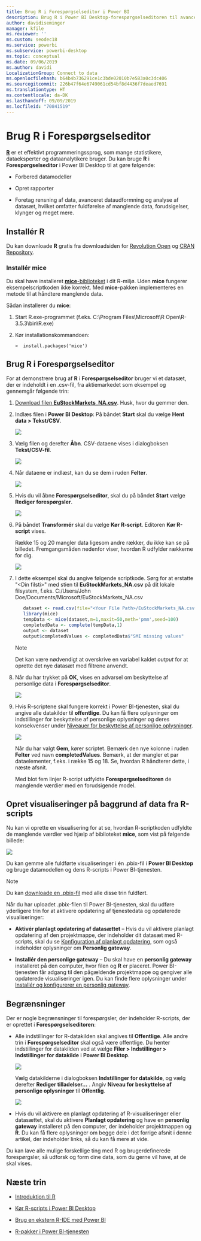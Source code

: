 ```yaml
---
title: Brug R i Forespørgselseditor i Power BI
description: Brug R i Power BI Desktop-forespørgselseditoren til avancerede analyser
author: davidiseminger
manager: kfile
ms.reviewer: ''
ms.custom: seodec18
ms.service: powerbi
ms.subservice: powerbi-desktop
ms.topic: conceptual
ms.date: 09/06/2019
ms.author: davidi
LocalizationGroup: Connect to data
ms.openlocfilehash: b64b4b736291ce1c3bde02010b7e583a0c3dc406
ms.sourcegitcommit: 226b47f64e6749061cd54bf8d4436f7deaed7691
ms.translationtype: HT
ms.contentlocale: da-DK
ms.lasthandoff: 09/09/2019
ms.locfileid: "70841519"
---
```

# <a name="use-r-in-query-editor"></a>Brug R i Forespørgselseditor

[**R**](https://mran.microsoft.com/documents/what-is-r) er et effektivt programmeringssprog, som mange statistikere, dataeksperter og dataanalytikere bruger. Du kan bruge **R** i **Forespørgselseditor** i Power BI Desktop til at gøre følgende:

* Forbered datamodeller

* Opret rapporter

* Foretag rensning af data, avanceret dataudformning og analyse af datasæt, hvilket omfatter fuldførelse af manglende data, forudsigelser, klynger og meget mere.  

## <a name="install-r"></a>Installér R

Du kan downloade **R** gratis fra downloadsiden for [Revolution Open](https://mran.revolutionanalytics.com/download/) og [CRAN Repository](https://cran.r-project.org/bin/windows/base/).

### <a name="install-mice"></a>Installér mice

Du skal have installeret [**mice**-biblioteket](https://www.rdocumentation.org/packages/mice/versions/3.5.0/topics/mice) i dit R-miljø. Uden **mice** fungerer eksempelscriptkoden ikke korrekt. Med **mice**-pakken implementeres en metode til at håndtere manglende data.

Sådan installerer du **mice**:

1. Start R.exe-programmet (f.eks. C:\Program Files\Microsoft\R Open\R-3.5.3\bin\R.exe)  

2. Kør installationskommandoen:

   ``` 
   >  install.packages('mice') 
   ```

## <a name="use-r-in-query-editor"></a>Brug R i Forespørgselseditor

For at demonstrere brug af **R** i **Forespørgselseditor** bruger vi et datasæt, der er indeholdt i en .csv-fil, fra aktiemarkedet som eksempel og gennemgår følgende trin:

1. [Download filen **EuStockMarkets_NA.csv**](http://download.microsoft.com/download/F/8/A/F8AA9DC9-8545-4AAE-9305-27AD1D01DC03/EuStockMarkets_NA.csv). Husk, hvor du gemmer den.

1. Indlæs filen i **Power BI Desktop**: På båndet **Start** skal du vælge **Hent data > Tekst/CSV**.

   ![](media/desktop-r-in-query-editor/r-in-query-editor_1.png)

1. Vælg filen og derefter **Åbn**. CSV-dataene vises i dialogboksen **Tekst/CSV-fil**.

   ![](media/desktop-r-in-query-editor/r-in-query-editor_2.png)

1. Når dataene er indlæst, kan du se dem i ruden **Felter**.

   ![](media/desktop-r-in-query-editor/r-in-query-editor_3.png)

1. Hvis du vil åbne **Forespørgselseditor**, skal du på båndet **Start** vælge **Rediger forespørgsler**.

   ![](media/desktop-r-in-query-editor/r-in-query-editor_4.png)

1. På båndet **Transformér** skal du vælge **Kør R-script**. Editoren **Kør R-script** vises.  

   Række 15 og 20 mangler data ligesom andre rækker, du ikke kan se på billedet. Fremgangsmåden nedenfor viser, hvordan R udfylder rækkerne for dig.

   ![](media/desktop-r-in-query-editor/r-in-query-editor_5d.png)

1. I dette eksempel skal du angive følgende scriptkode. Sørg for at erstatte "&lt;Din filsti&gt;" med stien til **EuStockMarkets_NA.csv** på dit lokale filsystem, f.eks. C:/Users/John Doe/Documents/Microsoft/EuStockMarkets_NA.csv

    ```r
       dataset <- read.csv(file="<Your File Path>/EuStockMarkets_NA.csv", header=TRUE, sep=",")
       library(mice)
       tempData <- mice(dataset,m=1,maxit=50,meth='pmm',seed=100)
       completedData <- complete(tempData,1)
       output <- dataset
       output$completedValues <- completedData$"SMI missing values"
    ```

    > [!NOTE]
    > Det kan være nødvendigt at overskrive en variabel kaldet *output* for at oprette det nye datasæt med filtrene anvendt.

7. Når du har trykket på **OK**, vises en advarsel om beskyttelse af personlige data i **Forespørgselseditor**.

   ![](media/desktop-r-in-query-editor/r-in-query-editor_6.png)
8. Hvis R-scriptene skal fungere korrekt i Power BI-tjenesten, skal du angive alle datakilder til **offentlige**. Du kan få flere oplysninger om indstillinger for beskyttelse af personlige oplysninger og deres konsekvenser under [Niveauer for beskyttelse af personlige oplysninger](desktop-privacy-levels.md).

   ![](media/desktop-r-in-query-editor/r-in-query-editor_7.png)

   Når du har valgt **Gem**, kører scriptet. Bemærk den nye kolonne i ruden **Felter** ved navn **completedValues**. Bemærk, at der mangler et par dataelementer, f.eks. i række 15 og 18. Se, hvordan R håndterer dette, i næste afsnit.

   Med blot fem linjer R-script udfyldte **Forespørgselseditoren** de manglende værdier med en forudsigende model.

## <a name="create-visuals-from-r-script-data"></a>Opret visualiseringer på baggrund af data fra R-scripts

Nu kan vi oprette en visualisering for at se, hvordan R-scriptkoden udfyldte de manglende værdier ved hjælp af biblioteket **mice**, som vist på følgende billede:

![](media/desktop-r-in-query-editor/r-in-query-editor_8a.png)

Du kan gemme alle fuldførte visualiseringer i én .pbix-fil i **Power BI Desktop** og bruge datamodellen og dens R-scripts i Power BI-tjenesten.

> [!NOTE]
> Du kan [downloade en .pbix-fil](http://download.microsoft.com/download/F/8/A/F8AA9DC9-8545-4AAE-9305-27AD1D01DC03/Complete%20Values%20with%20R%20in%20PQ.pbix) med alle disse trin fuldført.

Når du har uploadet .pbix-filen til Power BI-tjenesten, skal du udføre yderligere trin for at aktivere opdatering af tjenestedata og opdaterede visualiseringer:  

* **Aktivér planlagt opdatering af datasættet** – Hvis du vil aktivere planlagt opdatering af den projektmappe, der indeholder dit datasæt med R-scripts, skal du se [Konfiguration af planlagt opdatering](refresh-scheduled-refresh.md), som også indeholder oplysninger om **Personlig gateway**.

* **Installér den personlige gateway** – Du skal have en **personlig gateway** installeret på den computer, hvor filen og **R** er placeret. Power BI-tjenesten får adgang til den pågældende projektmappe og gengiver alle opdaterede visualiseringer igen. Du kan finde flere oplysninger under [Installér og konfigurerer en personlig gateway](service-gateway-personal-mode.md).

## <a name="limitations"></a>Begrænsninger

Der er nogle begrænsninger til forespørgsler, der indeholder R-scripts, der er oprettet i **Forespørgselseditoren**:

* Alle indstillinger for R-datakilden skal angives til **Offentlige**. Alle andre trin i **Forespørgselseditor** skal også være offentlige. Du henter indstillinger for datakilden ved at vælge **Filer > Indstillinger > Indstillinger for datakilde** i **Power BI Desktop**.

  ![](media/desktop-r-in-query-editor/r-in-query-editor_9.png)

  Vælg datakilderne i dialogboksen **Indstillinger for datakilde**, og vælg derefter **Rediger tilladelser...** .  Angiv **Niveau for beskyttelse af personlige oplysninger** til **Offentlig**.

  ![](media/desktop-r-in-query-editor/r-in-query-editor_10.png)    
* Hvis du vil aktivere en planlagt opdatering af R-visualiseringer eller datasættet, skal du aktivere **Planlagt opdatering** og have en **personlig gateway** installeret på den computer, der indeholder projektmappen og **R**. Du kan få flere oplysninger om begge dele i det forrige afsnit i denne artikel, der indeholder links, så du kan få mere at vide.

Du kan lave alle mulige forskellige ting med R og brugerdefinerede forespørgsler, så udforsk og form dine data, som du gerne vil have, at de skal vises.

## <a name="next-steps"></a>Næste trin

* [Introduktion til R](https://mran.microsoft.com/documents/what-is-r) 

* [Kør R-scripts i Power BI Desktop](desktop-r-scripts.md) 

* [Brug en ekstern R-IDE med Power BI](desktop-r-ide.md) 

* [R-pakker i Power BI-tjenesten](service-r-packages-support.md)

